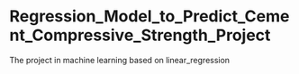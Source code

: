 # Regression_Model_to_Predict_Cement_Compressive_Strength_Project
The project in machine learning based on linear_regression
